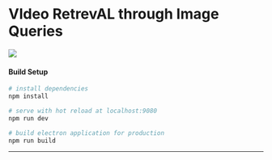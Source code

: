# VIdeo RetrevAL through Image Queries

<img src ="https://github.com/Aveek-Saha/VIRALIQ/workflows/CI/badge.svg?style=for-the-badge">

#### Build Setup

``` bash
# install dependencies
npm install

# serve with hot reload at localhost:9080
npm run dev

# build electron application for production
npm run build


```

---


